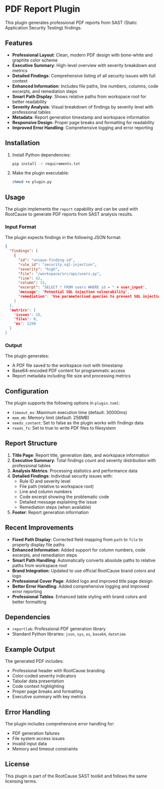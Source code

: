 # PDF Report Plugin

This plugin generates professional PDF reports from SAST (Static Application Security Testing) findings.

## Features

- **Professional Layout**: Clean, modern PDF design with bone-white and graphite color scheme
- **Executive Summary**: High-level overview with severity breakdown and metrics
- **Detailed Findings**: Comprehensive listing of all security issues with full context
- **Enhanced Information**: Includes file paths, line numbers, columns, code excerpts, and remediation steps
- **Smart Path Display**: Shows relative paths from workspace root for better readability
- **Severity Analysis**: Visual breakdown of findings by severity level with professional tables
- **Metadata**: Report generation timestamp and workspace information
- **Responsive Design**: Proper page breaks and formatting for readability
- **Improved Error Handling**: Comprehensive logging and error reporting

## Installation

1. Install Python dependencies:
   ```bash
   pip install -r requirements.txt
   ```

2. Make the plugin executable:
   ```bash
   chmod +x plugin.py
   ```

## Usage

The plugin implements the `report` capability and can be used with RootCause to generate PDF reports from SAST analysis results.

### Input Format

The plugin expects findings in the following JSON format:

```json
{
  "findings": [
    {
      "id": "unique-finding-id",
      "rule_id": "security.sql-injection",
      "severity": "high",
      "file": "/workspace/src/api/users.py",
      "line": 42,
      "column": 15,
      "excerpt": "SELECT * FROM users WHERE id = " + user_input",
      "message": "Potential SQL injection vulnerability",
      "remediation": "Use parameterised queries to prevent SQL injection"
    }
  ],
  "metrics": {
    "issues": 15,
    "files": 8,
    "ms": 1250
  }
}
```

### Output

The plugin generates:
- A PDF file saved to the workspace root with timestamp
- Base64-encoded PDF content for programmatic access
- Report metadata including file size and processing metrics

## Configuration

The plugin supports the following options in `plugin.toml`:

- `timeout_ms`: Maximum execution time (default: 30000ms)
- `mem_mb`: Memory limit (default: 256MB)
- `needs_content`: Set to false as the plugin works with findings data
- `reads_fs`: Set to true to write PDF files to filesystem

## Report Structure

1. **Title Page**: Report title, generation date, and workspace information
2. **Executive Summary**: Total findings count and severity distribution with professional tables
3. **Analysis Metrics**: Processing statistics and performance data
4. **Detailed Findings**: Individual security issues with:
   - Rule ID and severity level
   - File path (relative to workspace root)
   - Line and column numbers
   - Code excerpt showing the problematic code
   - Detailed message explaining the issue
   - Remediation steps (when available)
5. **Footer**: Report generation information

## Recent Improvements

- **Fixed Path Display**: Corrected field mapping from `path` to `file` to properly display file paths
- **Enhanced Information**: Added support for column numbers, code excerpts, and remediation steps
- **Smart Path Handling**: Automatically converts absolute paths to relative paths from workspace root
- **Brand Integration**: Updated to use official RootCause brand colors and logo
- **Professional Cover Page**: Added logo and improved title page design
- **Better Error Handling**: Added comprehensive logging and improved error reporting
- **Professional Tables**: Enhanced table styling with brand colors and better formatting

## Dependencies

- `reportlab`: Professional PDF generation library
- Standard Python libraries: `json`, `sys`, `os`, `base64`, `datetime`

## Example Output

The generated PDF includes:
- Professional header with RootCause branding
- Color-coded severity indicators
- Tabular data presentation
- Code context highlighting
- Proper page breaks and formatting
- Executive summary with key metrics

## Error Handling

The plugin includes comprehensive error handling for:
- PDF generation failures
- File system access issues
- Invalid input data
- Memory and timeout constraints

## License

This plugin is part of the RootCause SAST toolkit and follows the same licensing terms.
